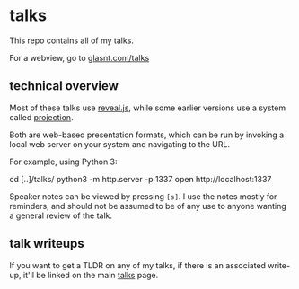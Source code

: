 # talks

This repo contains all of my talks. 

For a webview, go to [glasnt.com/talks](http://glasnt.com/talks)

## technical overview

Most of these talks use [reveal.js](http://lab.hakim.se/reveal-js/#/), while some earlier versions use a system called [projection](https://github.com/afcowie/projection). 

Both are web-based presentation formats, which can be run by invoking a local web server on your system and navigating to the URL. 

For example, using Python 3: 
   
   cd [..]/talks/
   python3 -m http.server -p 1337
   open http://localhost:1337

Speaker notes can be viewed by pressing `[s]`. I use the notes mostly for reminders, and should not be assumed to be of any use to anyone wanting a general review of the talk. 

## talk writeups

If you want to get a TLDR on any of my talks, if there is an associated write-up, it'll be linked on the main [talks](http://glasnt.com/talks) page. 

